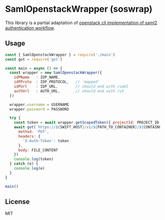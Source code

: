 # SamlOpenstackWrapper (soswrap)

This library is a partial adaptation of [openstack cli implementation of saml2 authentication workflow](https://github.com/openstack/keystoneauth/blob/c096099416013414cb476e17b6bcfcbabee3856e/keystoneauth1/extras/_saml2/v3/saml2.py).

## Usage

```javascript
const { SamlOpenstackWrapper } = require('./main')
const got = require('got')

const main = async () => {
  const wrapper = new SamlOpenstackWrapper({
    idPName   : IDP_NAME,
    idPProto  : IDP_PROTOCOL,   // 'mapped'
    idPUrl    : IDP_URL,        // should end with /saml
    authUrl   : AUTH_URL,       // should end with /v3
  })

  wrapper.username = USERNAME
  wrapper.password = PASSWORD

  try {
    const token = await wrapper.getScopedToken({ projectId: PROJECT_ID })
    await got(`https://${SWIFT_HOST}/v1/${PATH_TO_CONTAINER}/${CONTAINER_ID}/${FILE_PATH}`, {
      method: 'PUT',
      headers: {
        'X-Auth-Token': token
      },
      body: FILE_CONTENT
    })
    console.log(token)
  } catch (e) {
    console.log(e)
  }
}

main()
```

## License

MIT